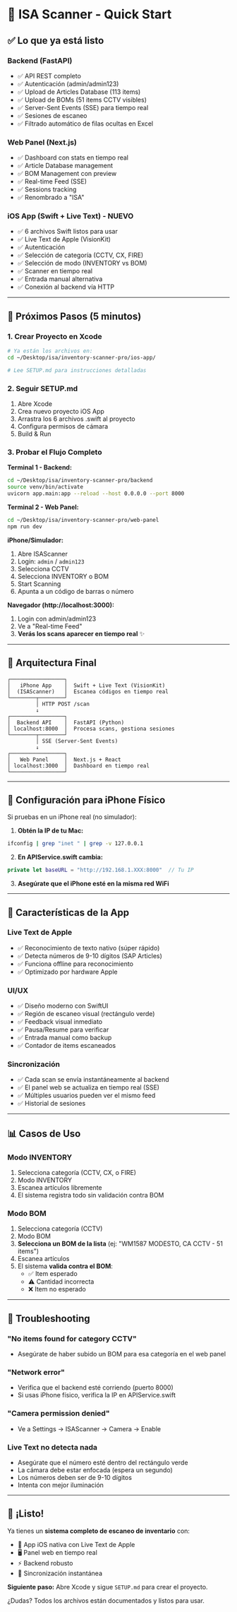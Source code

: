 # 🚀 ISA Scanner - Quick Start

## ✅ Lo que ya está listo

### Backend (FastAPI)
- ✅ API REST completo
- ✅ Autenticación (admin/admin123)
- ✅ Upload de Articles Database (113 items)
- ✅ Upload de BOMs (51 items CCTV visibles)
- ✅ Server-Sent Events (SSE) para tiempo real
- ✅ Sesiones de escaneo
- ✅ Filtrado automático de filas ocultas en Excel

### Web Panel (Next.js)
- ✅ Dashboard con stats en tiempo real
- ✅ Article Database management
- ✅ BOM Management con preview
- ✅ Real-time Feed (SSE)
- ✅ Sessions tracking
- ✅ Renombrado a "ISA"

### iOS App (Swift + Live Text) - NUEVO
- ✅ 6 archivos Swift listos para usar
- ✅ Live Text de Apple (VisionKit)
- ✅ Autenticación
- ✅ Selección de categoría (CCTV, CX, FIRE)
- ✅ Selección de modo (INVENTORY vs BOM)
- ✅ Scanner en tiempo real
- ✅ Entrada manual alternativa
- ✅ Conexión al backend vía HTTP

---

## 📱 Próximos Pasos (5 minutos)

### 1. Crear Proyecto en Xcode
```bash
# Ya están los archivos en:
cd ~/Desktop/isa/inventory-scanner-pro/ios-app/

# Lee SETUP.md para instrucciones detalladas
```

### 2. Seguir SETUP.md
1. Abre Xcode
2. Crea nuevo proyecto iOS App
3. Arrastra los 6 archivos .swift al proyecto
4. Configura permisos de cámara
5. Build & Run

### 3. Probar el Flujo Completo

**Terminal 1 - Backend:**
```bash
cd ~/Desktop/isa/inventory-scanner-pro/backend
source venv/bin/activate
uvicorn app.main:app --reload --host 0.0.0.0 --port 8000
```

**Terminal 2 - Web Panel:**
```bash
cd ~/Desktop/isa/inventory-scanner-pro/web-panel
npm run dev
```

**iPhone/Simulador:**
1. Abre ISAScanner
2. Login: `admin` / `admin123`
3. Selecciona CCTV
4. Selecciona INVENTORY o BOM
5. Start Scanning
6. Apunta a un código de barras o número

**Navegador (http://localhost:3000):**
1. Login con admin/admin123
2. Ve a "Real-time Feed"
3. **Verás los scans aparecer en tiempo real** ✨

---

## 🎯 Arquitectura Final

```
┌─────────────────┐
│   iPhone App    │  Swift + Live Text (VisionKit)
│  (ISAScanner)   │  Escanea códigos en tiempo real
└────────┬────────┘
         │ HTTP POST /scan
         ↓
┌─────────────────┐
│  Backend API    │  FastAPI (Python)
│ localhost:8000  │  Procesa scans, gestiona sesiones
└────────┬────────┘
         │ SSE (Server-Sent Events)
         ↓
┌─────────────────┐
│   Web Panel     │  Next.js + React
│ localhost:3000  │  Dashboard en tiempo real
└─────────────────┘
```

---

## 🔧 Configuración para iPhone Físico

Si pruebas en un iPhone real (no simulador):

1. **Obtén la IP de tu Mac:**
```bash
ifconfig | grep "inet " | grep -v 127.0.0.1
```

2. **En APIService.swift cambia:**
```swift
private let baseURL = "http://192.168.1.XXX:8000"  // Tu IP
```

3. **Asegúrate que el iPhone esté en la misma red WiFi**

---

## 🎨 Características de la App

### Live Text de Apple
- ✅ Reconocimiento de texto nativo (súper rápido)
- ✅ Detecta números de 9-10 dígitos (SAP Articles)
- ✅ Funciona offline para reconocimiento
- ✅ Optimizado por hardware Apple

### UI/UX
- ✅ Diseño moderno con SwiftUI
- ✅ Región de escaneo visual (rectángulo verde)
- ✅ Feedback visual inmediato
- ✅ Pausa/Resume para verificar
- ✅ Entrada manual como backup
- ✅ Contador de items escaneados

### Sincronización
- ✅ Cada scan se envía instantáneamente al backend
- ✅ El panel web se actualiza en tiempo real (SSE)
- ✅ Múltiples usuarios pueden ver el mismo feed
- ✅ Historial de sesiones

---

## 📊 Casos de Uso

### Modo INVENTORY
1. Selecciona categoría (CCTV, CX, o FIRE)
2. Modo INVENTORY
3. Escanea artículos libremente
4. El sistema registra todo sin validación contra BOM

### Modo BOM
1. Selecciona categoría (CCTV)
2. Modo BOM
3. **Selecciona un BOM de la lista** (ej: "WM1587 MODESTO, CA CCTV - 51 items")
4. Escanea artículos
5. El sistema **valida contra el BOM**:
   - ✅ Item esperado
   - ⚠️ Cantidad incorrecta
   - ❌ Item no esperado

---

## 🐛 Troubleshooting

### "No items found for category CCTV"
- Asegúrate de haber subido un BOM para esa categoría en el web panel

### "Network error"
- Verifica que el backend esté corriendo (puerto 8000)
- Si usas iPhone físico, verifica la IP en APIService.swift

### "Camera permission denied"
- Ve a Settings → ISAScanner → Camera → Enable

### Live Text no detecta nada
- Asegúrate que el número esté dentro del rectángulo verde
- La cámara debe estar enfocada (espera un segundo)
- Los números deben ser de 9-10 dígitos
- Intenta con mejor iluminación

---

## 🎉 ¡Listo!

Ya tienes un **sistema completo de escaneo de inventario** con:
- 📱 App iOS nativa con Live Text de Apple
- 🖥️ Panel web en tiempo real
- ⚡ Backend robusto
- 🔄 Sincronización instantánea

**Siguiente paso:** Abre Xcode y sigue `SETUP.md` para crear el proyecto.

¿Dudas? Todos los archivos están documentados y listos para usar.
